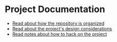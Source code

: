 <!--
SPDX-FileCopyrightText: 2024 Jonas Fierlings <fnoegip@gmail.com>

SPDX-License-Identifier: CC-BY-4.0
-->

# Project Documentation

- [Read about how the repository is organized](./architecture.md)
- [Read about the project's design considerations](./design.md)
- [Read notes about how to hack on the project](./development.md)

